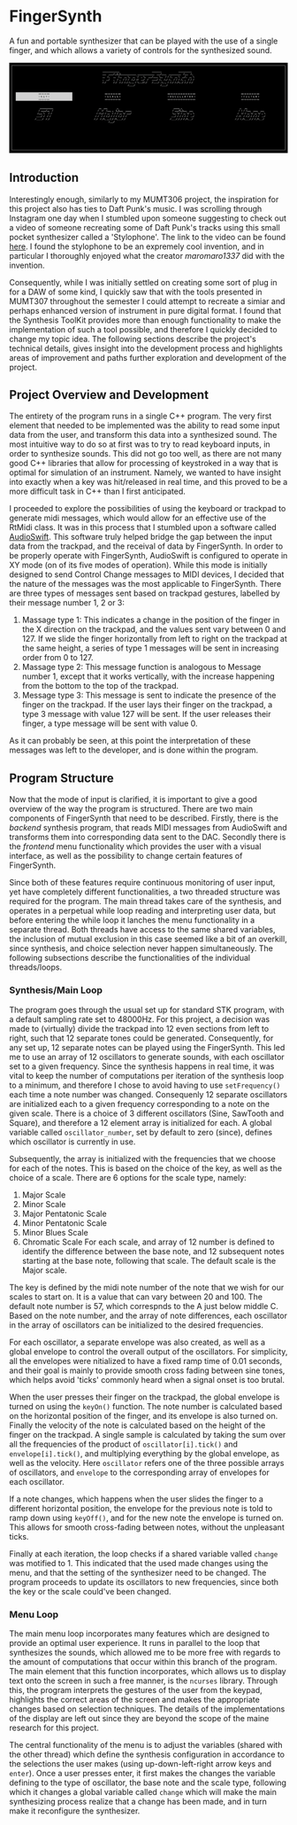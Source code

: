# FingerSynth

A fun and portable synthesizer that can be played with the use of a single finger, and which allows a variety of controls for the synthesized sound.

![Alt text](images/fingersynth.png?raw=true "FingerSynth Menu")

## Introduction
Interestingly enough, similarly to my MUMT306 project, the inspiration for this project also has ties to Daft Punk's music. I was scrolling through Instagram one day when I stumbled upon someone suggesting to check out a video of someone recreating some of Daft Punk's tracks using this small pocket synthesizer called a 'Stylophone'. The link to the video can be found [here](https://www.youtube.com/watch?v=dllfRLUX5xk). I found the stylophone to be an expremely cool invention, and in particular I thoroughly enjoyed what the creator *maromaro1337* did with the invention.

Consequently, while I was initially settled on creating some sort of plug in for a DAW of some kind, I quickly saw that with the tools presented in MUMT307 throughout the semester I could attempt to recreate a simiar and perhaps enhanced version of instrument in pure digital format. I found that the Synthesis ToolKit provides more than enough functionality to make the implementation of such a tool possible, and therefore I quickly decided to change my topic idea. The following sections describe the project's technical details, gives insight into the development process and highlights areas of improvement and paths further exploration and development of the project.

## Project Overview and Development
The entirety of the program runs in a single C++ program. The very first element that needed to be implemented was the ability to read some input data from the user, and transform this data into a synthesized sound. The most intuitive way to do so at first was to try to read keyboard inputs, in order to synthesize sounds. This did not go too well, as there are not many good C++ libraries that allow for processing of keystroked in a way that is optimal for simulation of an instrument. Namely, we wanted to have insight into exactly when a key was hit/released in real time, and this proved to be a more difficult task in C++ than I first anticipated. 

I proceeded to explore the possibilities of using the keyboard or trackpad to generate midi messages, which would allow for an effective use of the RtMidi class. It was in this process that I stumbled upon a software called [AudioSwift](https://audioswiftapp.com/). This software truly helped bridge the gap between the input data from the trackpad, and the receival of data by FingerSynth. In order to be properly operate with FingerSynth, AudioSwift is configured to operate in XY mode (on of its five modes of operation). While this mode is initially designed to send Control Change messages to MIDI devices, I decided that the nature of the messages was the most applicable to FingerSynth. There are three types of messages sent based on trackpad gestures, labelled by their message number 1, 2 or 3:

1. Massage type 1: This indicates a change in the position of the finger in the X direction on the trackpad, and the values sent vary between 0 and 127. If we slide the finger horizontally from left to right on the trackpad at the same height, a series of type 1 messages will be sent in increasing order from 0 to 127. 
1. Massage type 2: This message function is analogous to Message number 1, except that it works vertically, with the increase happening from the bottom to the top of the trackpad. 
1. Message type 3: This message is sent to indicate the presence of the finger on the trackpad. If the user lays their finger on the trackpad, a type 3 message with value 127 will be sent. If the user releases their finger, a type message will be sent with value 0.

As it can probably be seen, at this point the interpretation of these messages was left to the developer, and is done within the program.

## Program Structure

Now that the mode of input is clarified, it is important to give a good overview of the way the program is structured. There are two main components of FingerSynth that need to be described. Firstly, there is the *backend* synthesis program, that reads MIDI messages from AudioSwift and transforms them into corresponding data sent to the DAC. Secondly there is the *frontend* menu functionality which provides the user with a visual interface, as well as the possibility to change certain features of FingerSynth.

Since both of these features require continuous monitoring of user input, yet have completely different functionalities, a two threaded structure was required for the program. The main thread takes care of the synthesis, and operates in a perpetual while loop reading and interpreting user data, but before entering the while loop it lanches the menu functionality in a separate thread. Both threads have access to the same shared variables, the inclusion of mutual exclusion in this case seemed like a bit of an overkill, since synthesis, and choice selection never happen simultaneously. The following subsections describe the functionalities of the individual threads/loops.

### Synthesis/Main Loop
The program goes through the usual set up for standard STK program, with a default sampling rate set to 48000Hz. For this project, a decision was made to (virtually) divide the trackpad into 12 even sections from left to right, such that 12 separate tones could be generated. Consequently, for any set up, 12 separate notes can be played using the FingerSynth. This led me to use an array of 12 oscillators to generate sounds, with each oscillator set to a given frequency. Since the synthesis happens in real time, it was vital to keep the number of computations per iteration of the synthesis loop to a minimum, and therefore I chose to avoid having to use `setFrequency()` each time a note number was changed. Consequenly 12 separate oscillators are initialized each to a given frequency corresponding to a note on the given scale. There is a choice of 3 different oscillators (Sine, SawTooth and Square), and therefore a 12 element array is initialized for each. A global variable called `oscillator_number`, set by default to zero (since), defines which oscillator is currently in use.

Subsequently, the array is initialized with the frequencies that we choose for each of the notes. This is based on the choice of the key, as well as the choice of a scale. There are 6 options for the scale type, namely:
1. Major Scale 
1. Minor Scale
1. Major Pentatonic Scale
1. Minor Pentatonic Scale
1. Minor Blues Scale
1. Chromatic Scale
For each scale, and array of 12 number is defined to identify the difference between the base note, and 12 subsequent notes starting at the base note, following that scale. The default scale is the Major scale. 

The key is defined by the midi note number of the note that we wish for our scales to start on. It is a value that can vary between 20 and 100. The default note number is 57, which correspnds to the A just below middle C. Based on the note number, and the array of note differences, each oscillator in the array of oscillators can be initialized to the desired frequencies. 

For each oscillator, a separate envelope was also created, as well as a global envelope to control the overall output of the oscillators. For simplicity, all the envelopes were nitialized to have a fixed ramp time of 0.01 seconds, and their goal is mainly to provide smooth cross fading between sine tones, which helps avoid 'ticks' commonly heard when a signal onset is too brutal. 

When the user presses their finger on the trackpad, the global envelope is turned on using the `keyOn()` function. The note number is calculated based on the horizontal position of the finger, and its envelope is also turned on. Finally the velocity of the note is calculated based on the height of the finger on the trackpad. A single sample is calculated by taking the sum over all the frequencies of the product of `oscillator[i].tick()` and `envelope[i].tick()`, and multiplying everything by the global envelope, as well as the velocity. Here `oscillator` refers one of the three possible arrays of oscillators, and `envelope` to the corresponding array of envelopes for each oscillator. 

If a note changes, which happens when the user slides the finger to a different horizontal position, the envelope for the previous note is told to ramp down using `keyOff()`, and for the new note the envelope is turned on. This allows for smooth cross-fading between notes, without the unpleasant ticks. 

Finally at each iteration, the loop checks if a shared variable valled `change` was motified to 1. This indicated that the used made changes using the menu, and that the setting of the synthesizer need to be changed. The program proceeds to update its oscillators to new frequencies, since both the key or the scale could've been changed. 

### Menu Loop

The main menu loop incorporates many features which are designed to provide an optimal user experience. It runs in parallel to the loop that synthesizes the sounds, which allowed me to be more free with regards to the amount of computations that occur within this branch of the program. The main element that this function incorporates, which allows us to display text onto the screen in such a free manner, is the `ncurses` library. Through this, the program interprets the gestures of the user from the keypad, highlights the correct areas of the screen and makes the appropriate changes based on selection techniques. The details of the implementations of the display are left out since they are beyond the scope of the maine research for this project. 

The central functionality of the menu is to adjust the variables (shared with the other thread) which define the synthesis configuration in accordance to the selections the user makes (using up-down-left-right arrow keys and `enter`). Once a user presses enter, it first makes the changes the variable defining to the type of oscillator, the base note and the scale type, following which it changes a global variable called `change` which will make the main synthesizing process realize that a change has been made, and in turn make it reconfigure the synthesizer. 
